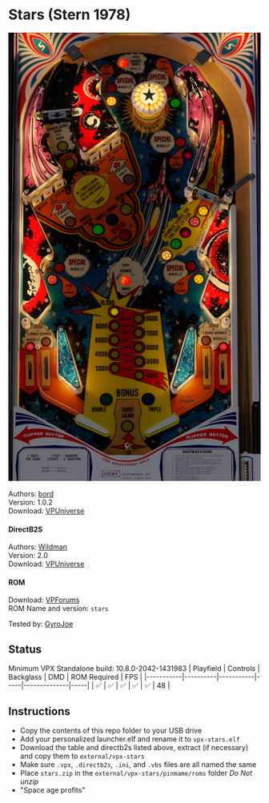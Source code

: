 # Stars (Stern 1978)

![Table Preview](preview.png)

Authors: [bord](https://vpuniverse.com/profile/9265-bord/)\
Version: 1.0.2\
Download: [VPUniverse](https://vpuniverse.com/files/file/8518-stars-stern-1978-sk-1/)

#### DirectB2S

Authors: [Wildman](https://vpuniverse.com/profile/5-wildman/)\
Version: 2.0\
Download: [VPUniverse](https://vpuniverse.com/files/file/2201-starsstern1978/)

#### ROM

Download: [VPForums](https://www.vpforums.org/index.php?app=downloads&showfile=729)\
ROM Name and version: `stars`

Tested by: [GyroJoe](https://github.com/GyroJoe)

## Status 

Minimum VPX Standalone build: 10.8.0-2042-1431983
| Playfield | Controls | Backglass | DMD | ROM Required | FPS | 
|-----------|----------|-----------|-----|--------------|-----|
| :white_check_mark: | :white_check_mark: | :white_check_mark: | :white_check_mark: | :white_check_mark: | 48 |

## Instructions

- Copy the contents of this repo folder to your USB drive
- Add your personalized launcher.elf and rename it to `vpx-stars.elf`
- Download the table and directb2s listed above, extract (if necessary) and copy them to `external/vpx-stars`
- Make sure `.vpx`, `.directb2s`, `.ini`, and `.vbs` files are all named the same
- Place `stars.zip` in the `external/vpx-stars/pinmame/roms` folder *Do Not unzip*
- "Space age profits"
